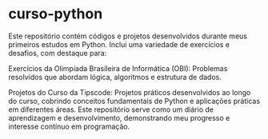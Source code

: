 # curso-python

Este repositório contém códigos e projetos desenvolvidos durante meus primeiros estudos em Python. Inclui uma variedade de exercícios e desafios, com destaque para:

Exercícios da Olimpíada Brasileira de Informática (OBI): Problemas resolvidos que abordam lógica, algoritmos e estrutura de dados.

Projetos do Curso da Tipscode: Projetos práticos desenvolvidos ao longo do curso, cobrindo conceitos fundamentais de Python e aplicações práticas em diferentes áreas.
Este repositório serve como um diário de aprendizagem e desenvolvimento, demonstrando meu progresso e interesse contínuo em programação. 
